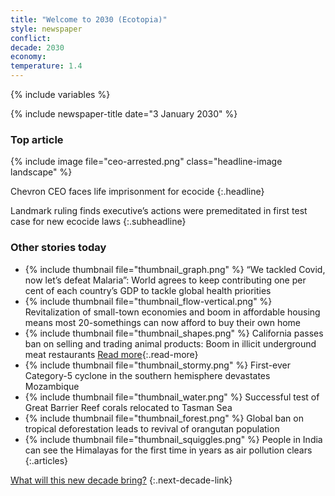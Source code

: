 ```yaml
---
title: "Welcome to 2030 (Ecotopia)"
style: newspaper
conflict: 
decade: 2030
economy: 
temperature: 1.4
---
```


{% include variables %}

{% include newspaper-title date="3 January 2030" %}

### Top article

{% include image file="ceo-arrested.png" class="headline-image landscape" %}

Chevron CEO faces life imprisonment for ecocide
{:.headline}

Landmark ruling finds executive’s actions were premeditated in first test case for new ecocide laws
{:.subheadline}

### Other stories today

- {% include thumbnail file="thumbnail_graph.png" %} “We tackled Covid, now let’s defeat Malaria”: World agrees to keep contributing one per cent of each country’s GDP to tackle global health priorities
- {% include thumbnail file="thumbnail_flow-vertical.png" %} Revitalization of small-town economies and boom in affordable housing means most 20-somethings can now afford to buy their own home
- {% include thumbnail file="thumbnail_shapes.png" %} California passes ban on selling and trading animal products: Boom in illicit underground meat restaurants [Read more](story_meat-raid.html){:.read-more}
- {% include thumbnail file="thumbnail_stormy.png" %} First-ever Category-5 cyclone in the southern hemisphere devastates Mozambique
- {% include thumbnail file="thumbnail_water.png" %} Successful test of Great Barrier Reef corals relocated to Tasman Sea
- {% include thumbnail file="thumbnail_forest.png" %} Global ban on tropical deforestation leads to revival of orangutan population
- {% include thumbnail file="thumbnail_squiggles.png" %} People in India can see the Himalayas for the first time in years as air pollution clears
{:.articles}

[What will this new decade bring?](chapter_easier-climate-conference.html)
{:.next-decade-link}
